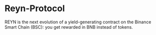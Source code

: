 # Reyn-Protocol
REYN is the next evolution of a yield-generating contract on the Binance Smart Chain (BSC): you get rewarded in BNB instead of tokens.
